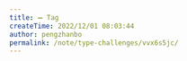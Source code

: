 ```yaml
---
title: ➖ Tag
createTime: 2022/12/01 08:03:44
author: pengzhanbo
permalink: /note/type-challenges/vvx6s5jc/
---
```

